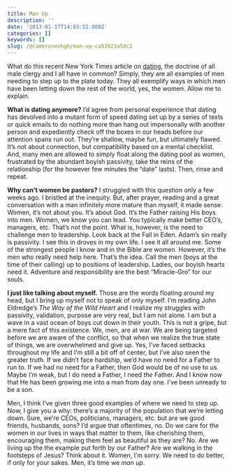 ```yaml
---
title: Man Up
description: ''
date: '2013-01-17T14:03:52.000Z'
categories: []
keywords: []
slug: /@cameroneshgh/man-up-ca53923a5dc2
---
```


What do this recent New York Times article on [dating](http://www.nytimes.com/2013/01/13/fashion/the-end-of-courtship.html?pagewanted=all&_r=0), the doctrine of all male clergy and I all have in common? Simply, they are all examples of men needing to step up to the plate today. They all exemplify ways in which men have been letting down the rest of the world, yes, the women. Allow me to explain.

**What is dating anymore?** I’d agree from personal experience that dating has devolved into a mutant form of speed dating set up by a series of texts or quick emails to do nothing more than hang out impersonally with another person and expediently check off the boxes in our heads before our attention spans run out. They’re shallow, maybe fun, but ultimately flawed. It’s not about connection, but compatibility based on a mental checklist. And, many men are allowed to simply float along the dating pool as women, frustrated by the abundant boyish passivity, take the reins of the relationship (for the however few minutes the “date” lasts). Then, rinse and repeat.

**Why can’t women be pastors?** I struggled with this question only a few weeks ago. I bristled at the inequity. But, after prayer, reading and a great conversation with a man infinitely more mature than myself, it made sense. Women, it’s not about you. It’s about God. It’s the Father raising His boys into men. Women, we know you can lead. You typically make better CEO’s, managers, etc. That’s not the point. What is, however, is the need to challenge men to leadership. Look back at the Fall in Eden. Adam’s sin really is passivity. I see this in droves in my own life. I see it all around me. Some of the strongest people I know and in the Bible are women. However, it’s the men who really need help here. That’s the idea. Call the men (boys at the time of their calling) up to positions of leadership. Ladies, our boyish hearts need it. Adventure and responsibility are the best “Miracle-Gro” for our souls.

**I just like talking about myself.** Those are the words floating around my head, but I bring up myself not to speak of only myself. I’m reading John Eldredge’s _The Way of the Wild Heart_ and I realize my struggles with passivity, validation, purpose are very real, but I am not alone. I am but a wave in a vast ocean of boys cut down in their youth. This is not a gripe, but a mere fact of this existence. We, men, are at war. We are being targeted before we are aware of the conflict, so that when we realize the true state of things, we are overwhelmed and give up. Yes, I’ve faced setbacks throughout my life and I’m still a bit off of center, but I’ve also seen the greater truth. If we didn’t face hardship, we’d have no need for a Father to run to. If we had no need for a Father, then God would be of no use to us. Maybe I’m weak, but I do need a Father, I need _the_ Father. And I know now that He has been growing me into a man from day one. I’ve been unready to be a son.

Men, I think I’ve given three good examples of where we need to step up. Now, I give you a why: there’s a majority of the population that we’re letting down. Sure, we’re CEOs, politicians, managers, etc. but are we good friends, husbands, sons? I’d argue that oftentimes, no. Do we care for the women in our lives in ways that matter to them, like cherishing them, encouraging them, making them feel as beautiful as they are? No. Are we living up the the example put forth by our Father? Are we walking in the footsteps of Jesus? Think about it. Women, I’m sorry. We need to do better, if only for your sakes. Men, it’s time we _man up_.